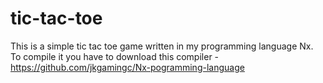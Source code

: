 # tic-tac-toe
This is a simple tic tac toe game written in my programming language Nx. To compile it you have to download this compiler - https://github.com/jkgamingc/Nx-pogramming-language
